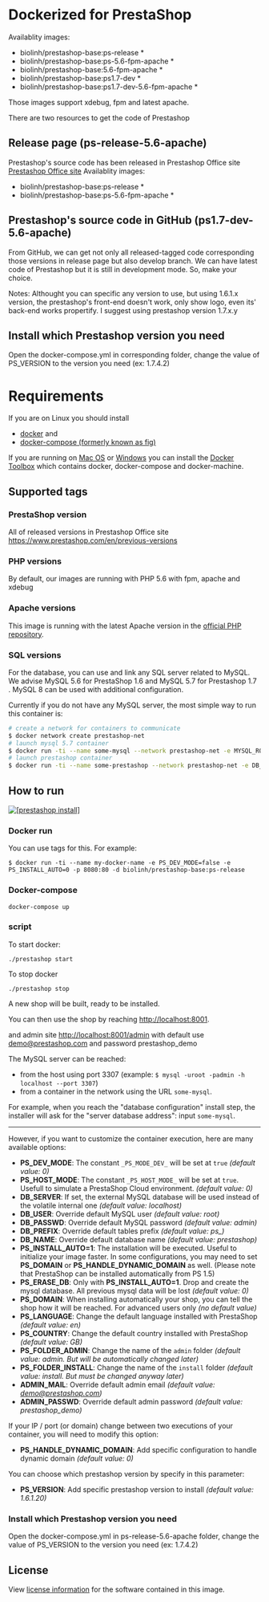 #  Dockerized for PrestaShop

Availablity images: 

* biolinh/prestashop-base:ps-release * 
* biolinh/prestashop-base:ps-5.6-fpm-apache  *
* biolinh/prestashop-base:5.6-fpm-apache * 
* biolinh/prestashop-base:ps1.7-dev * 
* biolinh/prestashop-base:ps1.7-dev-5.6-fpm-apache * 

Those images support xdebug, fpm and latest apache.

There are two resources to get the code of Prestashop

## Release page (ps-release-5.6-apache)
Prestashop's source code has been released in Prestashop Office site [Prestashop Office site](https://www.prestashop.com/en/previous-versions)
Availablity images: 
* biolinh/prestashop-base:ps-release * 
* biolinh/prestashop-base:ps-5.6-fpm-apache  *

## Prestashop's source code in GitHub (ps1.7-dev-5.6-apache)
From GitHub, we can get not only all released-tagged code corresponding those versions in release page but also develop branch.
We can have latest code of Prestashop but it is still in development mode. So, make your choice.

Notes: Althought you can specific any version to use, but using 1.6.1.x version, the prestashop's front-end doesn't work, only show logo, even its' back-end works propertify. I suggest using prestashop version 1.7.x.y

## Install which Prestashop version you need

Open the docker-compose.yml in corresponding  folder, change the value of PS_VERSION to the version you need (ex: 1.7.4.2)

# Requirements

If you are on Linux you should install

- [docker](http://docs.docker.com/compose/install/#install-docker) and
- [docker-compose (formerly known as fig)](http://docs.docker.com/compose/install/#install-compose)

If you are running on [Mac OS](https://docs.docker.com/engine/installation/mac/) or [Windows](https://docs.docker.com/engine/installation/windows/) you can install the [Docker Toolbox](https://docs.docker.com/engine/installation/mac/) which contains docker, docker-compose and docker-machine.

## Supported tags

### PrestaShop version
All of released versions in Prestashop Office site 
https://www.prestashop.com/en/previous-versions

### PHP versions
By default, our images are running with PHP 5.6 with fpm, apache and xdebug


### Apache versions

This image is running with the latest Apache version in the [official PHP repository](https://registry.hub.docker.com/_/php/).

### SQL versions
For the database, you can use and link any SQL server related to MySQL. We advise MySQL 5.6 for PrestaShop 1.6 and MySQL 5.7 for Prestashop 1.7 . MySQL 8 can be used with additional configuration.

Currently if you do not have any MySQL server, the most simple way to run this container is:
```bash
# create a network for containers to communicate
$ docker network create prestashop-net
# launch mysql 5.7 container
$ docker run -ti --name some-mysql --network prestashop-net -e MYSQL_ROOT_PASSWORD=admin -p 3307:3306 -d mysql:5.7
# launch prestashop container
$ docker run -ti --name some-prestashop --network prestashop-net -e DB_SERVER=some-mysql -p 8001:80 -d prestashop/prestashop
```

## How to run 

[![[prestashop install]](https://www.prestashop.com/sites/all/themes/prestashop/images/logo_ps_second.svg)](https://youtu.be/-eFWNe21DWM)

### Docker run

You can use tags for this. For example:
```
$ docker run -ti --name my-docker-name -e PS_DEV_MODE=false -e PS_INSTALL_AUTO=0 -p 8080:80 -d biolinh/prestashop-base:ps-release
```

### Docker-compose 
```
docker-compose up
```
### script
To start docker:
```
./prestashop start
```

To stop docker
```
./prestashop stop
```

A new shop will be built, ready to be installed.

You can then use the shop by reaching [http://localhost:8001](http://localhost:8001).

and admin site [http://localhost:8001/admin](http://localhost:8001/admin) with default use demo@prestashop.com and password  prestashop_demo

The MySQL server can be reached:
- from the host using port 3307 (example: `$ mysql -uroot -padmin -h localhost --port 3307`)
- from a container in the network using the URL `some-mysql`.

For example, when you reach the "database configuration" install step, the installer will ask for the "server database address": input `some-mysql`.

<hr>

However, if you want to customize the container execution, here are many available options:

* **PS_DEV_MODE**: The constant `_PS_MODE_DEV_` will be set at `true` *(default value: 0)*
* **PS_HOST_MODE**: The constant `_PS_HOST_MODE_` will be set at `true`. Usefull to simulate a PrestaShop Cloud environment. *(default value: 0)*
* **DB_SERVER**: If set, the external MySQL database will be used instead of the volatile internal one *(default value: localhost)*
* **DB_USER**: Override default MySQL user *(default value: root)*
* **DB_PASSWD**: Override default MySQL password *(default value: admin)*
* **DB_PREFIX**: Override default tables prefix *(default value: ps_)*
* **DB_NAME**: Override default database name *(default value: prestashop)*
* **PS_INSTALL_AUTO=1**: The installation will be executed. Useful to initialize your image faster. In some configurations, you may need to set **PS_DOMAIN** or **PS_HANDLE_DYNAMIC_DOMAIN** as well. (Please note that PrestaShop can be installed automatically from PS 1.5)
* **PS_ERASE_DB**: Only with **PS_INSTALL_AUTO=1**. Drop and create the mysql database. All previous mysql data will be lost *(default value: 0)*
* **PS_DOMAIN**: When installing automatically your shop, you can tell the shop how it will be reached. For advanced users only *(no default value)*
* **PS_LANGUAGE**: Change the default language installed with PrestaShop *(default value: en)*
* **PS_COUNTRY**: Change the default country installed with PrestaShop *(default value: GB)*
* **PS_FOLDER_ADMIN**: Change the name of the `admin` folder *(default value: admin. But will be automatically changed later)*
* **PS_FOLDER_INSTALL**: Change the name of the `install` folder *(default value: install. But must be changed anyway later)*
* **ADMIN_MAIL**: Override default admin email *(default value: demo@prestashop.com)*
* **ADMIN_PASSWD**: Override default admin password *(default value: prestashop_demo)*

If your IP / port (or domain) change between two executions of your container, you will need to modify this option:

* **PS_HANDLE_DYNAMIC_DOMAIN**: Add specific configuration to handle dynamic domain *(default value: 0)*

You can choose which prestashop version by specify in this parameter:

* **PS_VERSION**: Add specific prestashop version to install *(default value: 1.6.1.20)*

### Install which Prestashop version you need

Open the docker-compose.yml in ps-release-5.6-apache folder, change the value of PS_VERSION to the version you need (ex: 1.7.4.2)

## License

View [license information](https://www.prestashop.com/en/osl-license) for the software contained in this image.

